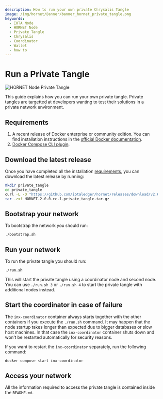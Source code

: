 ```yaml
---
description: How to run your own private Chrysalis Tangle
image: /img/hornet/Banner/banner_hornet_private_tangle.png
keywords:
  - IOTA Node
  - HORNET Node
  - Private Tangle
  - Chrysalis
  - Coordinator
  - Wallet
  - how to
---
```


# Run a Private Tangle

![HORNET Node Private Tangle](/img/hornet/Banner/banner_hornet_private_tangle.png)

This guide explains how you can run your own private tangle.
Private tangles are targetted at developers wanting to test their solutions in a private network environment.

## Requirements

1. A recent release of Docker enterprise or community edition. You can find installation instructions in the [official Docker documentation](https://docs.docker.com/engine/install/).
2. [Docker Compose CLI plugin](https://docs.docker.com/compose/install/compose-plugin/).

## Download the latest release

Once you have completed all the installation [requirements](#requirements), you can download the latest release by running:

```sh
mkdir private_tangle
cd private_tangle
curl -L -O "https://github.com/iotaledger/hornet/releases/download/v2.0.0-rc.1/HORNET-2.0.0-rc.1-private_tangle.tar.gz"
tar -zxf HORNET-2.0.0-rc.1-private_tangle.tar.gz
```

## Bootstrap your network

To bootstrap the network you should run:

```sh
./bootstrap.sh
```

## Run your network

To run the private tangle you should run:

```sh
./run.sh
```

This will start the private tangle using a coordinator node and second node.
You can use `./run.sh 3` or `./run.sh 4` to start the private tangle with additional nodes instead.

## Start the coordinator in case of failure

The `inx-coordinator` container always starts together with the other containers if you execute the `./run.sh` command.
It may happen that the node startup takes longer than expected due to bigger databases or slow host machines. In that case the `inx-coordinator` container shuts down and won't be restarted automatically for security reasons.

If you want to restart the `inx-coordinator` separately, run the following command:

```sh
docker compose start inx-coordinator
```

## Access your network

All the information required to access the private tangle is contained inside the `README.md`.
